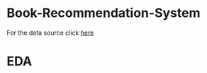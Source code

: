 # Book-Recommendation-System

For the data source click <a href="https://www.kaggle.com/datasets/arashnic/book-recommendation-dataset">here</a>

<h1>EDA</h1> 
